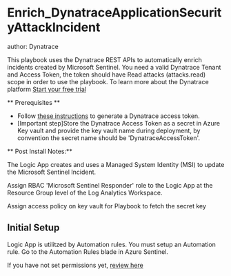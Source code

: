 # Enrich_DynatraceApplicationSecurityAttackIncident
author: Dynatrace

This playbook uses the Dynatrace REST APIs to automatically enrich incidents created by Microsoft Sentinel. You need a valid Dynatrace Tenant and Access Token, the token should have Read attacks (attacks.read) scope in order to use the playbook. To learn more about the Dynatrace platform [Start your free trial](https://www.dynatrace.com/trial)

** Prerequisites ** 
- Follow [these instructions](https://www.dynatrace.com/support/help/get-started/access-tokens#create-api-token) to generate a Dynatrace access token.
- [Important step]Store the Dynatrace Access Token as a secret in Azure Key vault and provide the key vault name during deployment, by convention the secret name should be 'DynatraceAccessToken'.

** Post Install Notes:**

The Logic App creates and uses a Managed System Identity (MSI) to update the Microsoft Sentinel Incident. 

Assign RBAC 'Microsoft Sentinel Responder' role to the Logic App at the Resource Group level of the Log Analytics Workspace.

Assign access policy on key vault for Playbook to fetch the secret key

## Initial Setup

Logic App is utilitzed by Automation rules. You must setup an Automation rule. Go to the Automation Rules blade in Azure Sentinel. 

If you have not set permissions yet, [review here](https://docs.microsoft.com/azure/sentinel/automate-incident-handling-with-automation-rules#permissions-for-automation-rules-to-run-playbooks)